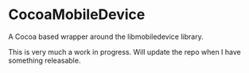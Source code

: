 CocoaMobileDevice
=================

A Cocoa based wrapper around the libmobiledevice library.

This is very much a work in progress. Will update the repo when I have something releasable.
